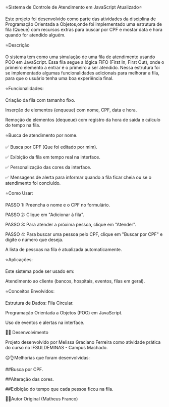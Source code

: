 ⭐Sistema de Controle de Atendimento em JavaScript Atualizado⭐

Este projeto foi desenvolvido como parte das atividades da disciplina de Programação Orientada a Objetos,onde foi implementado uma estrutura de fila (Queue) com recursos extras para buscar por CPF e mostar data e hora quando for atendido alguém.

⭐Descrição

O sistema tem como uma simulação de uma fila de atendimento usando POO em JavaScript. Essa fila segue a lógica FIFO (First In, First Out), onde o primeiro elemento a entrar é o primeiro a ser atendido. Nessa estrutura foi se implementado algumas funcionalidades adicionais para melhorar a fila, para que o usuário tenha uma boa experiência final.

⭐Funcionalidades: 

Criação da fila com tamanho fixo. 

Inserção de elementos (enqueue) com nome, CPF, data e hora.

Remoção de elementos (dequeue) com registro da hora de saída e cálculo do tempo na fila.

⭐Busca de atendimento por nome.

✅ Busca por CPF (Que foi editado por mim).

✅ Exibição da fila em tempo real na interface.

✅ Personalização das cores da interface. 

✅ Mensagens de alerta para informar quando a fila ficar cheia ou se o atendimento foi concluído.

⭐Como Usar:

PASSO 1:
Preencha o nome e o CPF no formulário.

PASSO 2:
Clique em "Adicionar à fila".

PASSO 3:
Para atender a próxima pessoa, clique em "Atender".

PASSO 4:
Para buscar uma pessoa pelo CPF, clique em "Buscar por CPF" e digite o número que deseja.

A lista de pessoas na fila é atualizada automaticamente.

⭐Aplicações:

Este sistema pode ser usado em:

Atendimento ao cliente (bancos, hospitais, eventos, filas em geral).


⭐Conceitos Envolvidos:

Estrutura de Dados: Fila Circular.

Programação Orientada a Objetos (POO) em JavaScript.

Uso de eventos e alertas na interface.

👨‍🎓 Desenvolvimento

Projeto desenvolvido por Melissa Graciano Ferreira como atividade prática do curso no IFSULDEMINAS - Campus Machado.

😊👌Melhorias que foram desenvolvidas:

##Busca por CPF.

##Alteração das cores.

##Exibição do tempo que cada pessoa ficou na fila.

👨‍🏫Autor Original (Matheus Franco)




